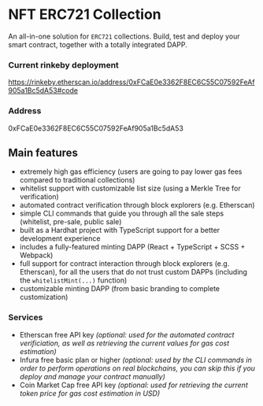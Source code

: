 # NFT ERC721 Collection

An all-in-one solution for `ERC721` collections. Build, test and deploy your smart contract, together with a totally
integrated DAPP.

### Current rinkeby deployment
https://rinkeby.etherscan.io/address/0xFCaE0e3362F8EC6C55C07592FeAf905a1Bc5dA53#code
### Address
0xFCaE0e3362F8EC6C55C07592FeAf905a1Bc5dA53

## Main features
- extremely high gas efficiency (users are going to pay lower gas fees compared to traditional collections)
- whitelist support with customizable list size (using a Merkle Tree for verification)
- automated contract verification through block explorers (e.g. Etherscan)
- simple CLI commands that guide you through all the sale steps (whitelist, pre-sale, public sale)
- built as a Hardhat project with TypeScript support for a better development experience
- includes a fully-featured minting DAPP (React + TypeScript + SCSS + Webpack)
- full support for contract interaction through block explorers (e.g. Etherscan), for all the users that do not trust custom DAPPs (including the `whitelistMint(...)` function)
- customizable minting DAPP (from basic branding to complete customization)

### Services
- Etherscan free API key _(optional: used for the automated contract verificiation, as well as retrieving the current values for gas cost estimation)_
- Infura free basic plan or higher _(optional: used by the CLI commands in order to perform operations on real blockchains, you can skip this if you deploy and manage your contract manually)_
- Coin Market Cap free API key _(optional: used for retrieving the current token price for gas cost estimation in USD)_

